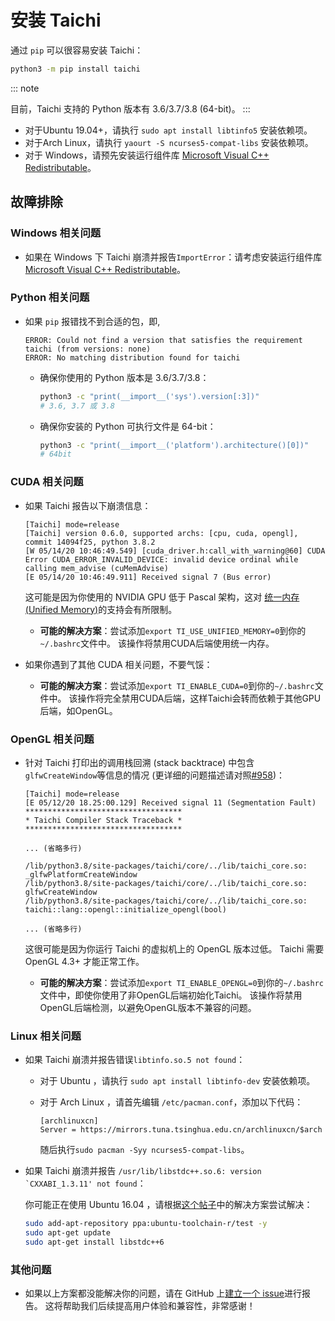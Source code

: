 # 安装 Taichi

通过 `pip` 可以很容易安装 Taichi：

```bash
python3 -m pip install taichi
```

::: note

目前，Taichi 支持的 Python 版本有 3.6/3.7/3.8 (64-bit)。
:::

- 对于Ubuntu 19.04+，请执行 `sudo apt install libtinfo5` 安装依赖项。
- 对于Arch Linux，请执行 `yaourt -S ncurses5-compat-libs` 安装依赖项。
- 对于 Windows，请预先安装运行组件库 [Microsoft Visual C++ Redistributable](https://aka.ms/vs/16/release/vc_redist.x64.exe)。

## 故障排除

### Windows 相关问题

- 如果在 Windows 下 Taichi 崩溃并报告`ImportError`：请考虑安装运行组件库[Microsoft Visual C++ Redistributable](https://aka.ms/vs/16/release/vc_redist.x64.exe)。

### Python 相关问题

- 如果 `pip` 报错找不到合适的包，即,

  ```
  ERROR: Could not find a version that satisfies the requirement taichi (from versions: none)
  ERROR: No matching distribution found for taichi
  ```

  - 确保你使用的 Python 版本是 3.6/3.7/3.8：

    ```bash
    python3 -c "print(__import__('sys').version[:3])"
    # 3.6, 3.7 或 3.8
    ```

  - 确保你安装的 Python 可执行文件是 64-bit：

    ```bash
    python3 -c "print(__import__('platform').architecture()[0])"
    # 64bit
    ```

### CUDA 相关问题

- 如果 Taichi 报告以下崩溃信息：

  ```
  [Taichi] mode=release
  [Taichi] version 0.6.0, supported archs: [cpu, cuda, opengl], commit 14094f25, python 3.8.2
  [W 05/14/20 10:46:49.549] [cuda_driver.h:call_with_warning@60] CUDA Error CUDA_ERROR_INVALID_DEVICE: invalid device ordinal while calling mem_advise (cuMemAdvise)
  [E 05/14/20 10:46:49.911] Received signal 7 (Bus error)
  ```

  这可能是因为你使用的 NVIDIA GPU 低于 Pascal 架构，这对 [统一内存(Unified Memory)](https://www.nextplatform.com/2019/01/24/unified-memory-the-final-piece-of-the-gpu-programming-puzzle/)的支持会有所限制。

  - **可能的解决方案**：尝试添加`export TI_USE_UNIFIED_MEMORY=0`到你的`~/.bashrc`文件中。 该操作将禁用CUDA后端使用统一内存。

- 如果你遇到了其他 CUDA 相关问题，不要气馁：

  - **可能的解决方案**：尝试添加`export TI_ENABLE_CUDA=0`到你的`~/.bashrc`文件中。 该操作将完全禁用CUDA后端，这样Taichi会转而依赖于其他GPU后端，如OpenGL。

### OpenGL 相关问题

- 针对 Taichi 打印出的调用栈回溯 (stack backtrace) 中包含`glfwCreateWindow`等信息的情况 (更详细的问题描述请对照[#958](https://github.com/taichi-dev/taichi/issues/958))：

  ```{9-11}
  [Taichi] mode=release
  [E 05/12/20 18.25:00.129] Received signal 11 (Segmentation Fault)
  ***********************************
  * Taichi Compiler Stack Traceback *
  ***********************************

  ... (省略多行)

  /lib/python3.8/site-packages/taichi/core/../lib/taichi_core.so: _glfwPlatformCreateWindow
  /lib/python3.8/site-packages/taichi/core/../lib/taichi_core.so: glfwCreateWindow
  /lib/python3.8/site-packages/taichi/core/../lib/taichi_core.so: taichi::lang::opengl::initialize_opengl(bool)

  ... (省略多行)
  ```

  这很可能是因为你运行 Taichi 的虚拟机上的 OpenGL 版本过低。 Taichi 需要 OpenGL 4.3+ 才能正常工作。

  - **可能的解决方案**：尝试添加`export TI_ENABLE_OPENGL=0`到你的`~/.bashrc`文件中，即使你使用了非OpenGL后端初始化Taichi。 该操作将禁用OpenGL后端检测，以避免OpenGL版本不兼容的问题。

### Linux 相关问题

- 如果 Taichi 崩溃并报告错误`libtinfo.so.5 not found`：

  - 对于 Ubuntu ，请执行 `sudo apt install libtinfo-dev` 安装依赖项。

  - 对于 Arch Linux ，请首先编辑 `/etc/pacman.conf`，添加以下代码：

    ```
    [archlinuxcn]
    Server = https://mirrors.tuna.tsinghua.edu.cn/archlinuxcn/$arch
    ```

    随后执行`sudo pacman -Syy ncurses5-compat-libs`。

- 如果 Taichi 崩溃并报告 ``/usr/lib/libstdc++.so.6: version `CXXABI_1.3.11' not found``：

  你可能正在使用 Ubuntu 16.04 ，请根据[这个帖子](https://github.com/tensorflow/serving/issues/819#issuecomment-377776784)中的解决方案尝试解决：

  ```bash
  sudo add-apt-repository ppa:ubuntu-toolchain-r/test -y
  sudo apt-get update
  sudo apt-get install libstdc++6
  ```

### 其他问题

- 如果以上方案都没能解决你的问题，请在 GitHub 上[建立一个 issue](https://github.com/taichi-dev/taichi/issues/new?labels=potential+bug&template=bug_report.md)进行报告。 这将帮助我们后续提高用户体验和兼容性，非常感谢！
